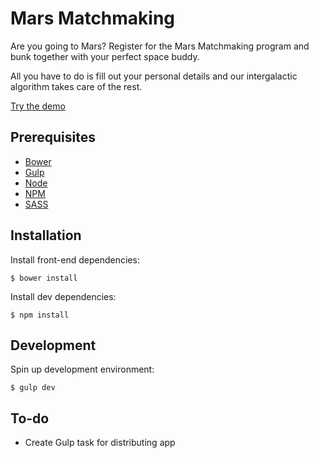 # Mars Matchmaking

Are you going to Mars? Register for the Mars Matchmaking program and bunk together with your perfect space buddy.

All you have to do is fill out your personal details and our intergalactic algorithm takes care of the rest.

[Try the demo](http://mmm.starbeast.dk)

## Prerequisites
- [Bower](http://bower.io)
- [Gulp](http://gulpjs.com/)
- [Node](http://nodejs.org/)
- [NPM](https://www.npmjs.org/)
- [SASS](http://sass-lang.com)

## Installation
Install front-end dependencies:
```
$ bower install
```

Install dev dependencies:
```
$ npm install
```

## Development
Spin up development environment:
```
$ gulp dev
```

## To-do
- Create Gulp task for distributing app
